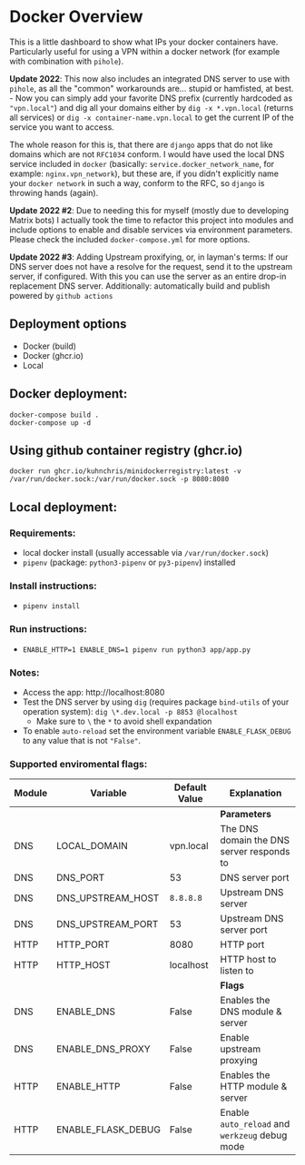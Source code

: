 # Docker Overview

This is a little dashboard to show what IPs your docker containers have. Particularly useful for using a VPN within a docker network (for example with combination with `pihole`).

**Update 2022**: This now also includes an integrated DNS server to use with `pihole`, as all the "common" workarounds are... stupid or hamfisted, at best. - Now you can simply add your favorite DNS prefix (currently hardcoded as `"vpn.local"`) and dig all your domains either by `dig -x *.vpn.local` (returns all services) or `dig -x container-name.vpn.local` to get the current IP of the service you want to access.

The whole reason for this is, that there are `django` apps that do not like domains which are not `RFC1034` conform. I would have used the local DNS service included in `docker` (basically: `service.docker_network_name`, for example: `nginx.vpn_network`), but these are, if you didn't explicitly name your `docker network` in such a way, conform to the RFC, so `django` is throwing hands (again).

**Update 2022 #2**: Due to needing this for myself (mostly due to developing Matrix bots) I actually took the time to refactor this project into modules and include options to enable and disable services via environment parameters. Please check the included `docker-compose.yml` for more options.

**Update 2022 #3**: Adding Upstream proxifying, or, in layman's terms: If our DNS server does not have a resolve for the request, send it to the upstream server, if configured. With this you can use the server as an entire drop-in replacement DNS server. Additionally: automatically build and publish powered by `github actions`


## Deployment options

- Docker (build)
- Docker (ghcr.io)
- Local

## Docker deployment:

```
docker-compose build .
docker-compose up -d
```

## Using github container registry (ghcr.io)

`docker run ghcr.io/kuhnchris/minidockerregistry:latest -v /var/run/docker.sock:/var/run/docker.sock -p 8080:8080`

## Local deployment:

### Requirements: 

- local docker install (usually accessable via `/var/run/docker.sock`)
- `pipenv` (package: `python3-pipenv` or `py3-pipenv`) installed

### Install instructions:

- `pipenv install`

### Run instructions:

- `ENABLE_HTTP=1 ENABLE_DNS=1 pipenv run python3 app/app.py`

### Notes:
- Access the app: http://localhost:8080
- Test the DNS server by using `dig` (requires package `bind-utils` of your operation system):  `dig \*.dev.local -p 8853 @localhost` 
    - Make sure to `\` the `*` to avoid shell expandation
- To enable `auto-reload` set the environment variable `ENABLE_FLASK_DEBUG` to any value that is not `"False"`.

### Supported enviromental flags:

|Module|Variable|Default Value|Explanation|
|-|-|-|-|
||||**Parameters**|
|DNS|LOCAL_DOMAIN|vpn.local|The DNS domain the DNS server responds to|
|DNS|DNS_PORT|53|DNS server port|
|DNS|DNS_UPSTREAM_HOST|`8.8.8.8`|Upstream DNS server|
|DNS|DNS_UPSTREAM_PORT|53|Upstream DNS server port|
|HTTP|HTTP_PORT|8080|HTTP port|
|HTTP|HTTP_HOST|localhost|HTTP host to listen to |
||||**Flags**|
|DNS|ENABLE_DNS|False|Enables the DNS module & server|
|DNS|ENABLE_DNS_PROXY|False|Enable upstream proxying|
|HTTP|ENABLE_HTTP|False|Enables the HTTP module & server|
|HTTP|ENABLE_FLASK_DEBUG|False|Enable `auto_reload` and `werkzeug` debug mode|
